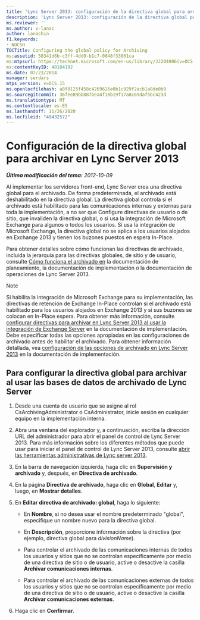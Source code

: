 ```yaml
---
title: 'Lync Server 2013: configuración de la directiva global para archivar'
description: 'Lync Server 2013: configuración de la directiva global para el archivado.'
ms.reviewer: ''
ms.author: v-lanac
author: lanachin
f1.keywords:
- NOCSH
TOCTitle: Configuring the global policy for Archiving
ms:assetid: 58341d6b-c3ff-4dd9-b1c7-0048f33861ca
ms:mtpsurl: https://technet.microsoft.com/en-us/library/JJ204906(v=OCS.15)
ms:contentKeyID: 48184192
ms.date: 07/23/2014
manager: serdars
mtps_version: v=OCS.15
ms.openlocfilehash: a8f8125f458c4269626e0b1c929f2acb1a8de0b9
ms.sourcegitcommit: 36fee89bb887bea4f18b19f17a8c69daf5bc423d
ms.translationtype: MT
ms.contentlocale: es-ES
ms.lasthandoff: 11/26/2020
ms.locfileid: "49432572"
---
```

# <a name="configuring-the-global-policy-for-archiving-in-lync-server-2013"></a>Configuración de la directiva global para archivar en Lync Server 2013

<div data-xmlns="http://www.w3.org/1999/xhtml">

<div class="topic" data-xmlns="http://www.w3.org/1999/xhtml" data-msxsl="urn:schemas-microsoft-com:xslt" data-cs="https://msdn.microsoft.com/">

<div data-asp="https://msdn2.microsoft.com/asp">



</div>

<div id="mainSection">

<div id="mainBody">

<span> </span>

_**Última modificación del tema:** 2012-10-09_

Al implementar los servidores front-end, Lync Server crea una directiva global para el archivado. De forma predeterminada, el archivado está deshabilitado en la directiva global. La directiva global controla si el archivado está habilitado para las comunicaciones internas y externas para toda la implementación, a no ser que Configure directivas de usuario o de sitio, que invaliden la directiva global, o si usa la integración de Microsoft Exchange para algunos o todos los usuarios. Si usa la integración de Microsoft Exchange, la directiva global no se aplica a los usuarios alojados en Exchange 2013 y tienen los buzones puestos en espera In-Place.

Para obtener detalles sobre cómo funcionan las directivas de archivado, incluida la jerarquía para las directivas globales, de sitio y de usuario, consulte [Cómo funciona el archivado en](lync-server-2013-how-archiving-works.md) la documentación de planeamiento, la documentación de implementación o la documentación de operaciones de Lync Server 2013.

<div>


> [!NOTE]  
> Si habilita la integración de Microsoft Exchange para su implementación, las directivas de retención de Exchange In-Place controlan si el archivado está habilitado para los usuarios alojados en Exchange 2013 y si sus buzones se colocan en In-Place espera. Para obtener más información, consulte <A href="lync-server-2013-setting-up-policies-for-archiving-when-using-exchange-server-integration.md">configurar directivas para archivar en Lync Server 2013 al usar la integración de Exchange Server</A> en la documentación de implementación.<BR>Debe especificar todas las opciones apropiadas en las configuraciones de archivado antes de habilitar el archivado. Para obtener información detallada, vea <A href="lync-server-2013-configuring-archiving-options.md">configuración de las opciones de archivado en Lync Server 2013</A> en la documentación de implementación.



</div>

<div>

## <a name="to-configure-the-global-policy-for-archiving-when-using-lync-server-archiving-databases"></a>Para configurar la directiva global para archivar al usar las bases de datos de archivado de Lync Server

1.  Desde una cuenta de usuario que se asigne al rol CsArchivingAdministrator o CsAdministrator, inicie sesión en cualquier equipo en la implementación interna.

2.  Abra una ventana del explorador y, a continuación, escriba la dirección URL del administrador para abrir el panel de control de Lync Server 2013. Para más información sobre los diferentes métodos que puede usar para iniciar el panel de control de Lync Server 2013, consulte [abrir las herramientas administrativas de Lync server 2013](lync-server-2013-open-lync-server-administrative-tools.md).

3.  En la barra de navegación izquierda, haga clic en **Supervisión y archivado** y, después, en **Directiva de archivado**.

4.  En la página **Directiva de archivado**, haga clic en **Global**, **Editar** y, luego, en **Mostrar detalles**.

5.  En **Editar directiva de archivado: global**, haga lo siguiente:
    
      - En **Nombre**, si no desea usar el nombre predeterminado "global", especifique un nombre nuevo para la directiva global.
    
      - En **Descripción**, proporcione información sobre la directiva (por ejemplo, directiva global para *divisionName*).
    
      - Para controlar el archivado de las comunicaciones internas de todos los usuarios y sitios que no se controlan específicamente por medio de una directiva de sitio o de usuario, active o desactive la casilla **Archivar comunicaciones internas**.
    
      - Para controlar el archivado de las comunicaciones externas de todos los usuarios y sitios que no se controlan específicamente por medio de una directiva de sitio o de usuario, active o desactive la casilla **Archivar comunicaciones externas**.

6.  Haga clic en **Confirmar**.

</div>

</div>

<span> </span>

</div>

</div>

</div>


